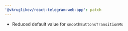```yaml
---
'@vkruglikov/react-telegram-web-app': patch
---
```


- Reduced default value for `smoothButtonsTransitionMs`
